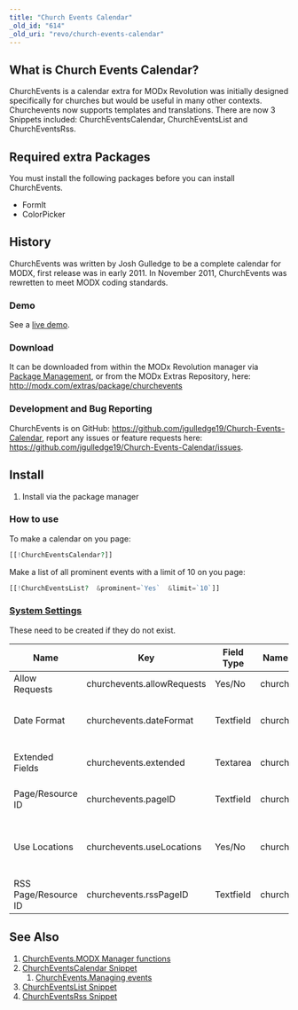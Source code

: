 ```yaml
---
title: "Church Events Calendar"
_old_id: "614"
_old_uri: "revo/church-events-calendar"
---
```


## What is Church Events Calendar?

ChurchEvents is a calendar extra for MODx Revolution was initially designed specifically for churches but would be useful in many other contexts. Churchevents now supports templates and translations. There are now 3 Snippets included: ChurchEventsCalendar, ChurchEventsList and ChurchEventsRss.

## Required extra Packages

You must install the following packages before you can install ChurchEvents.

- FormIt
- ColorPicker

## History

ChurchEvents was written by Josh Gulledge to be a complete calendar for MODX, first release was in early 2011. In November 2011, ChurchEvents was rewretten to meet MODX coding standards.

### Demo

See a [live demo](http://www.joshua19media.com/modx-development/church-events.html).

### Download

It can be downloaded from within the MODx Revolution manager via [Package Management](developing-in-modx/advanced-development/package-management "Package Management"), or from the MODx Extras Repository, here: <http://modx.com/extras/package/churchevents>

### Development and Bug Reporting

ChurchEvents is on GitHub: <https://github.com/jgulledge19/Church-Events-Calendar>, report any issues or feature requests here: <https://github.com/jgulledge19/Church-Events-Calendar/issues>.

## Install

1. Install via the package manager

### How to use

To make a calendar on you page:

``` php
[[!ChurchEventsCalendar?]]
```

Make a list of all prominent events with a limit of 10 on you page:

``` php
[[!ChurchEventsList?  &prominent=`Yes`  &limit=`10`]]
```

### [System Settings](administering-your-site/settings/system-settings "System Settings")

These need to be created if they do not exist.

| Name                 | Key                        | Field Type | Namespace    | Area Lexicon | Default Value | Description                                                                                                                                                                                                 |
| -------------------- | -------------------------- | ---------- | ------------ | ------------ | ------------- | ----------------------------------------------------------------------------------------------------------------------------------------------------------------------------------------------------------- |
| Allow Requests       | churchevents.allowRequests | Yes/No     | churchevents | ChurchEvents | Yes           | Allow guests to request events.                                                                                                                                                                             |
| Date Format          | churchevents.dateFormat    | Textfield  | churchevents | ChurchEvents | %m/%d/%Y      | This is the format that will appear on forms and when a date is presented. Default is %m/%d/%Y see php.net/strftime for all options.                                                                        |
| Extended Fields      | churchevents.extended      | Textarea   | churchevents | ChurchEvents |               | A comma separated list of fields you want on the event form. Example: extend\_numberOfPeople,extend\_needCatering.                                                                                          |
| Page/Resource ID     | churchevents.pageID        | Textfield  | churchevents | ChurchEvents |               | This is the Page/Resource ID where the calendar will be located. This is what all generated URLs are based on.                                                                                              |
| Use Locations        | churchevents.useLocations  | Yes/No     | churchevents | ChurchEvents | Yes           | Use the location manager. If yes events will choose from a list of locations and events can check for conflicts. If no then each event can have a typed in a location and no event is checked for conflict. |
| RSS Page/Resource ID | churchevents.rssPageID     | Textfield  | churchevents | ChurchEvents |               | This is the Page/Resource ID that will have the RSSEvents snippet and all generated RSS URLs will go here.                                                                                                  |

## See Also

1. [ChurchEvents.MODX Manager functions](extras/church-events-calendar/churchevents.modx-manager-functions)
2. [ChurchEventsCalendar Snippet](extras/church-events-calendar/churcheventscalendar-snippet)
    1. [ChurchEvents.Managing events](extras/church-events-calendar/churcheventscalendar-snippet/churchevents.managing-events)
3. [ChurchEventsList Snippet](extras/church-events-calendar/churcheventslist-snippet)
4. [ChurchEventsRss Snippet](extras/church-events-calendar/churcheventsrss-snippet)
